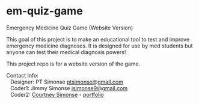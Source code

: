 # em-quiz-game
Emergency Medicine Quiz Game (Website Version)

This goal of this project is to make an educational tool to test and improve emergency medicine diagnoses. 
It is designed for use by med students but anyone can test their medical diagnosis powers!

This project repo is for a website version of the game.

Contact Info:  
  &ensp; Designer:  PT Simonse    ptsimonse@gmail.com  
  &ensp; Coder1:  Jimmy Simonse    jsimonse9@gmail.com  
  &ensp; Coder2:  [Courtney Simonse](https://github.com/courtneysimonse) - [portfolio](https://courtneysimonse.ninja)
   
